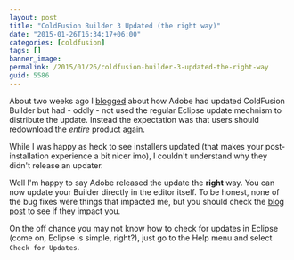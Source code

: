 ```yaml
---
layout: post
title: "ColdFusion Builder 3 Updated (the right way)"
date: "2015-01-26T16:34:17+06:00"
categories: [coldfusion]
tags: []
banner_image: 
permalink: /2015/01/26/coldfusion-builder-3-updated-the-right-way
guid: 5586
---
```


About two weeks ago I <a href="http://www.raymondcamden.com/2015/01/12/coldfusion-builder-3-updated-and-i-bet-you-didnt-know">blogged</a> about how Adobe had updated ColdFusion Builder but had - oddly - not used the regular Eclipse update mechnism to distribute the update. Instead the expectation was that users should redownload the <i>entire</i> product again.

While I was happy as heck to see installers updated (that makes your post-installation experience a bit nicer imo), I couldn't understand why they didn't release an updater. 

Well I'm happy to say Adobe released the update the <strong>right</strong> way. You can now update your Builder directly in the editor itself. To be honest, none of the bug fixes were things that impacted me, but you should check the <a href="http://blogs.coldfusion.com/post.cfm/update-released-for-coldfusion-builder-3">blog post</a> to see if they impact you.

On the off chance you may not know how to check for updates in Eclipse (come on, Eclipse is simple, right?), just go to the Help menu and select <code>Check for Updates</code>.